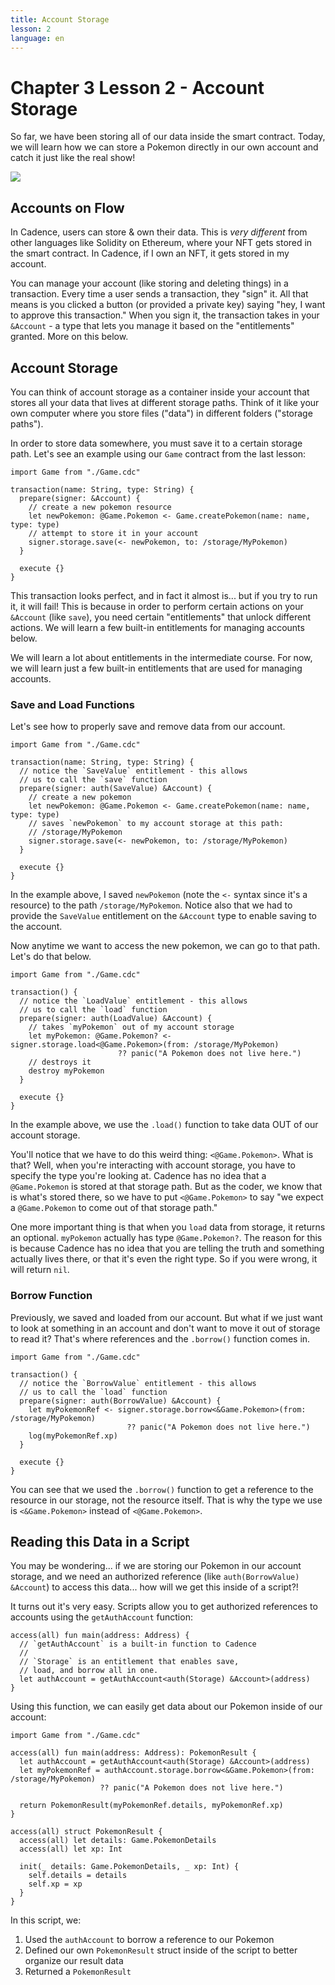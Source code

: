 ```yaml
---
title: Account Storage
lesson: 2
language: en
---
```


<script>
  import Notice from "$lib/components/atoms/Notice.svelte"
</script>

# Chapter 3 Lesson 2 - Account Storage

So far, we have been storing all of our data inside the smart contract. Today, we will learn how we can store a Pokemon directly in our own account and catch it just like the real show!

<img src="https://i.imgur.com/QnB7MW0.png" />

## Accounts on Flow

In Cadence, users can store & own their data. This is *very different* from other languages like Solidity on Ethereum, where your NFT gets stored in the smart contract. In Cadence, if I own an NFT, it gets stored in my account.

You can manage your account (like storing and deleting things) in a transaction. Every time a user sends a transaction, they "sign" it. All that means is you clicked a button (or provided a private key) saying "hey, I want to approve this transaction." When you sign it, the transaction takes in your `&Account` - a type that lets you manage it based on the "entitlements" granted. More on this below.

## Account Storage

You can think of account storage as a container inside your account that stores all your data that lives at different storage paths. Think of it like your own computer where you store files ("data") in different folders ("storage paths").

In order to store data somewhere, you must save it to a certain storage path. Let's see an example using our `Game` contract from the last lesson:

```cadence
import Game from "./Game.cdc"

transaction(name: String, type: String) {
  prepare(signer: &Account) {
    // create a new pokemon resource
    let newPokemon: @Game.Pokemon <- Game.createPokemon(name: name, type: type)
    // attempt to store it in your account
    signer.storage.save(<- newPokemon, to: /storage/MyPokemon)
  }

  execute {}
}
```

This transaction looks perfect, and in fact it almost is... but if you try to run it, it will fail! This is because in order to perform certain actions on your `&Account` (like `save`), you need certain "entitlements" that unlock different actions. We will learn a few built-in entitlements for managing accounts below.

<Notice type="note">We will learn a lot about entitlements in the intermediate course. For now, we will learn just a few built-in entitlements that are used for managing accounts.</Notice>

### Save and Load Functions

Let's see how to properly save and remove data from our account.

```cadence
import Game from "./Game.cdc"

transaction(name: String, type: String) {
  // notice the `SaveValue` entitlement - this allows
  // us to call the `save` function
  prepare(signer: auth(SaveValue) &Account) {
    // create a new pokemon
    let newPokemon: @Game.Pokemon <- Game.createPokemon(name: name, type: type)
    // saves `newPokemon` to my account storage at this path:
    // /storage/MyPokemon
    signer.storage.save(<- newPokemon, to: /storage/MyPokemon)
  }

  execute {}
}
```

In the example above, I saved `newPokemon` (note the `<-` syntax since it's a resource) to the path `/storage/MyPokemon`. Notice also that we had to provide the `SaveValue` entitlement on the `&Account` type to enable saving to the account.

Now anytime we want to access the new pokemon, we can go to that path. Let's do that below.

```cadence
import Game from "./Game.cdc"

transaction() {
  // notice the `LoadValue` entitlement - this allows
  // us to call the `load` function
  prepare(signer: auth(LoadValue) &Account) {
    // takes `myPokemon` out of my account storage
    let myPokemon: @Game.Pokemon? <- signer.storage.load<@Game.Pokemon>(from: /storage/MyPokemon)
                        ?? panic("A Pokemon does not live here.")
    // destroys it
    destroy myPokemon
  }

  execute {}
}
```

In the example above, we use the `.load()` function to take data OUT of our account storage.

You'll notice that we have to do this weird thing: `<@Game.Pokemon>`. What is that? Well, when you're interacting with account storage, you have to specify the type you're looking at. Cadence has no idea that a `@Game.Pokemon` is stored at that storage path. But as the coder, we know that is what's stored there, so we have to put `<@Game.Pokemon>` to say "we expect a `@Game.Pokemon` to come out of that storage path."

One more important thing is that when you `load` data from storage, it returns an optional. `myPokemon` actually has type `@Game.Pokemon?`. The reason for this is because Cadence has no idea that you are telling the truth and something actually lives there, or that it's even the right type. So if you were wrong, it will return `nil`.

### Borrow Function

Previously, we saved and loaded from our account. But what if we just want to look at something in an account and don't want to move it out of storage to read it? That's where references and the `.borrow()` function comes in.

```cadence
import Game from "./Game.cdc"

transaction() {
  // notice the `BorrowValue` entitlement - this allows
  // us to call the `load` function
  prepare(signer: auth(BorrowValue) &Account) {
    let myPokemonRef <- signer.storage.borrow<&Game.Pokemon>(from: /storage/MyPokemon)
                          ?? panic("A Pokemon does not live here.")
    log(myPokemonRef.xp)
  }

  execute {}
}
```

You can see that we used the `.borrow()` function to get a reference to the resource in our storage, not the resource itself. That is why the type we use is `<&Game.Pokemon>` instead of `<@Game.Pokemon>`.

## Reading this Data in a Script

You may be wondering... if we are storing our Pokemon in our account storage, and we need an authorized reference (like `auth(BorrowValue) &Account`) to access this data... how will we get this inside of a script?!

It turns out it's very easy. Scripts allow you to get authorized references to accounts using the `getAuthAccount` function:

```cadence
access(all) fun main(address: Address) {
  // `getAuthAccount` is a built-in function to Cadence
  //
  // `Storage` is an entitlement that enables save,
  // load, and borrow all in one.
  let authAccount = getAuthAccount<auth(Storage) &Account>(address)
}
```

Using this function, we can easily get data about our Pokemon inside of our account:

```cadence
import Game from "./Game.cdc"

access(all) fun main(address: Address): PokemonResult {
  let authAccount = getAuthAccount<auth(Storage) &Account>(address)
  let myPokemonRef = authAccount.storage.borrow<&Game.Pokemon>(from: /storage/MyPokemon)
                    ?? panic("A Pokemon does not live here.")
    
  return PokemonResult(myPokemonRef.details, myPokemonRef.xp)
}

access(all) struct PokemonResult {
  access(all) let details: Game.PokemonDetails
  access(all) let xp: Int

  init(_ details: Game.PokemonDetails, _ xp: Int) {
    self.details = details
    self.xp = xp
  }
}
```

In this script, we:
1. Used the `authAccount` to borrow a reference to our Pokemon
2. Defined our own `PokemonResult` struct inside of the script to better organize our result data
3. Returned a `PokemonResult`